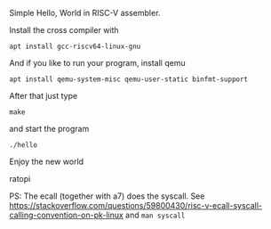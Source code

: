 Simple Hello, World in RISC-V assembler.

Install the cross compiler with

	apt install gcc-riscv64-linux-gnu 

And if you like to run your program, install qemu

	apt install qemu-system-misc qemu-user-static binfmt-support

After that just type

	make

and start the program

	./hello



Enjoy the new world

ratopi

PS: The ecall (together with a7) does the syscall. See https://stackoverflow.com/questions/59800430/risc-v-ecall-syscall-calling-convention-on-pk-linux and `man syscall`
